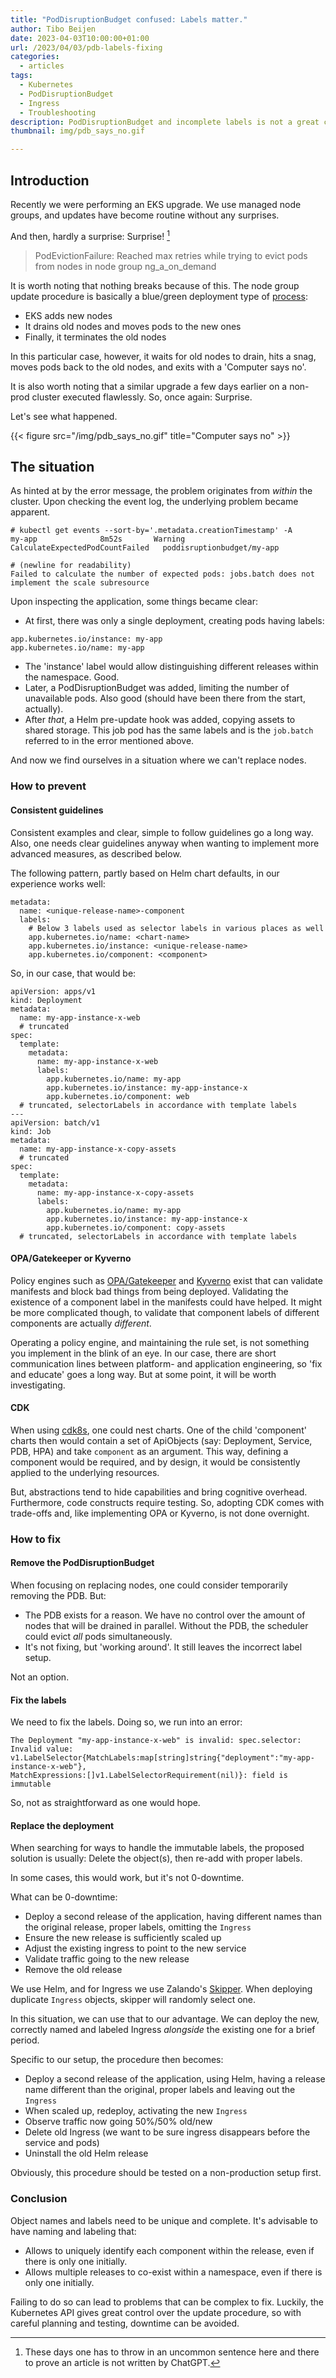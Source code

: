 ```yaml
---
title: "PodDisruptionBudget confused: Labels matter."
author: Tibo Beijen
date: 2023-04-03T10:00:00+01:00
url: /2023/04/03/pdb-labels-fixing
categories:
  - articles
tags:
  - Kubernetes
  - PodDisruptionBudget
  - Ingress
  - Troubleshooting
description: PodDisruptionBudget and incomplete labels is not a great combination. How to prevent this situation and how to fix it.
thumbnail: img/pdb_says_no.gif

---
```

## Introduction

Recently we were performing an EKS upgrade. We use managed node groups, and updates have become routine without any surprises.

And then, hardly a surprise: Surprise! [^footnote_real_writer]

> PodEvictionFailure: Reached max retries while trying to evict pods from nodes in node group ng_a_on_demand

It is worth noting that nothing breaks because of this. The node group update procedure is basically a blue/green deployment type of [process](https://docs.aws.amazon.com/eks/latest/userguide/managed-node-update-behavior.html): 

* EKS adds new nodes
* It drains old nodes and moves pods to the new ones
* Finally, it terminates the old nodes 

In this particular case, however, it waits for old nodes to drain, hits a snag, moves pods back to the old nodes, and exits with a 'Computer says no'.

It is also worth noting that a similar upgrade a few days earlier on a non-prod cluster executed flawlessly. So, once again: Surprise.

Let's see what happened.

{{< figure src="/img/pdb_says_no.gif" title="Computer says no" >}}
## The situation

As hinted at by the error message, the problem originates from _within_ the cluster. Upon checking the event log, the underlying problem became apparent.

```
# kubectl get events --sort-by='.metadata.creationTimestamp' -A
my-app              8m52s       Warning   CalculateExpectedPodCountFailed   poddisruptionbudget/my-app

# (newline for readability)
Failed to calculate the number of expected pods: jobs.batch does not implement the scale subresource
```

Upon inspecting the application, some things became clear:

* At first, there was only a single deployment, creating pods having labels:

```
app.kubernetes.io/instance: my-app
app.kubernetes.io/name: my-app
```

* The 'instance' label would allow distinguishing different releases within the namespace. Good.
* Later, a PodDisruptionBudget was added, limiting the number of unavailable pods. Also good (should have been there from the start, actually).
* After _that_, a Helm pre-update hook was added, copying assets to shared storage. This job pod has the same labels and is the `job.batch` referred to in the error mentioned above.

And now we find ourselves in a situation where we can't replace nodes.

### How to prevent

#### Consistent guidelines

Consistent examples and clear, simple to follow guidelines go a long way. Also, one needs clear guidelines anyway when wanting to implement more advanced measures, as described below.

The following pattern, partly based on Helm chart defaults, in our experience works well:

```
metadata:
  name: <unique-release-name>-component
  labels:
    # Below 3 labels used as selector labels in various places as well
    app.kubernetes.io/name: <chart-name>
    app.kubernetes.io/instance: <unique-release-name>
    app.kubernetes.io/component: <component>
```

So, in our case, that would be:

```
apiVersion: apps/v1
kind: Deployment
metadata:
  name: my-app-instance-x-web
  # truncated
spec:
  template:
    metadata:
      name: my-app-instance-x-web
      labels:
        app.kubernetes.io/name: my-app
        app.kubernetes.io/instance: my-app-instance-x
        app.kubernetes.io/component: web
  # truncated, selectorLabels in accordance with template labels
---
apiVersion: batch/v1
kind: Job
metadata:
  name: my-app-instance-x-copy-assets
  # truncated
spec:
  template:
    metadata:
      name: my-app-instance-x-copy-assets
      labels:
        app.kubernetes.io/name: my-app
        app.kubernetes.io/instance: my-app-instance-x
        app.kubernetes.io/component: copy-assets
  # truncated, selectorLabels in accordance with template labels
```


#### OPA/Gatekeeper or Kyverno

Policy engines such as [OPA/Gatekeeper](https://github.com/open-policy-agent/gatekeeper) and [Kyverno](https://kyverno.io/) exist that can validate manifests and block bad things from being deployed. Validating the existence of a component label in the manifests could have helped. It might be more complicated though, to validate that component labels of different components are actually _different_.

Operating a policy engine, and maintaining the rule set, is not something you implement in the blink of an eye. In our case, there are short communication lines between platform- and application engineering, so 'fix and educate' goes a long way. But at some point, it will be worth investigating.

#### CDK

When using [cdk8s](https://cdk8s.io/), one could nest charts. One of the child 'component' charts then would contain a set of ApiObjects (say: Deployment, Service, PDB, HPA) and take `component` as an argument. This way, defining a component would be required, and by design, it would be consistently applied to the underlying resources.

But, abstractions tend to hide capabilities and bring cognitive overhead. Furthermore, code constructs require testing. So, adopting CDK comes with trade-offs and, like implementing OPA or Kyverno, is not done overnight.

### How to fix

#### Remove the PodDisruptionBudget

When focusing on replacing nodes, one could consider temporarily removing the PDB. But:

* The PDB exists for a reason. We have no control over the amount of nodes that will be drained in parallel. Without the PDB, the scheduler could evict _all_ pods simultaneously.
* It's not fixing, but 'working around'. It still leaves the incorrect label setup.

Not an option.

#### Fix the labels

We need to fix the labels. Doing so, we run into an error:

```
The Deployment "my-app-instance-x-web" is invalid: spec.selector: Invalid value:
v1.LabelSelector{MatchLabels:map[string]string{"deployment":"my-app-instance-x-web"},
MatchExpressions:[]v1.LabelSelectorRequirement(nil)}: field is immutable
```

So, not as straightforward as one would hope.

#### Replace the deployment

When searching for ways to handle the immutable labels, the proposed solution is usually: Delete the object(s), then re-add with proper labels.

In some cases, this would work, but it's not 0-downtime.

What can be 0-downtime:

* Deploy a second release of the application, having different names than the original release, proper labels, omitting the `Ingress`
* Ensure the new release is sufficiently scaled up
* Adjust the existing ingress to point to the new service
* Validate traffic going to the new release
* Remove the old release

We use Helm, and for Ingress we use Zalando's [Skipper](https://opensource.zalando.com/skipper/). When deploying duplicate `Ingress` objects, skipper will randomly select one. 

In this situation, we can use that to our advantage. We can deploy the new, correctly named and labeled Ingress _alongside_ the existing one for a brief period.

Specific to our setup, the procedure then becomes:

* Deploy a second release of the application, using Helm, having a release name different than the original, proper labels and leaving out the `Ingress`
* When scaled up, redeploy, activating the new `Ingress`
* Observe traffic now going 50%/50% old/new
* Delete old Ingress (we want to be sure ingress disappears before the service and pods)
* Uninstall the old Helm release

Obviously, this procedure should be tested on a non-production setup first.

### Conclusion

Object names and labels need to be unique and complete. It's advisable to have naming and labeling that:

* Allows to uniquely identify each component within the release, even if there is only one initially.
* Allows multiple releases to co-exist within a namespace, even if there is only one initially.

Failing to do so can lead to problems that can be complex to fix. Luckily, the Kubernetes API gives great control over the update procedure, so with careful planning and testing, downtime can be avoided.


[^footnote_real_writer]: These days one has to throw in an uncommon sentence here and there to prove an article is not written by ChatGPT.